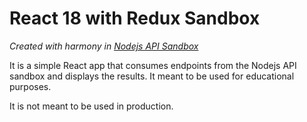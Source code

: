 # React 18 with Redux Sandbox

*Created with harmony in [Nodejs API Sandbox](https://github.com/tulik/express-api-sandbox)*

It is a simple React app that consumes endpoints from the Nodejs API sandbox and displays the results. It meant to be used for educational purposes.

It is not meant to be used in production.